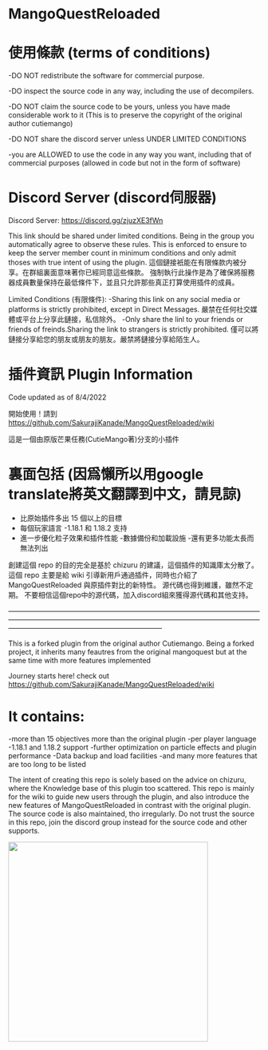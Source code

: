 # MangoQuestReloaded

# 使用條款 (terms of conditions)
-DO NOT redistribute the software for commercial purpose.

-DO inspect the source code in any way, including the use of decompilers.

-DO NOT claim the source code to be yours, unless you have made considerable work to it
(This is to preserve the copyright of the original author cutiemango)
 
-DO NOT share the discord server unless UNDER LIMITED CONDITIONS

-you are ALLOWED to use the code in any way you want, including that of commercial purposes (allowed in code but not in the form of software)


# Discord Server (discord伺服器)
Discord Server: https://discord.gg/zjuzXE3fWn 

This link should be shared under limited conditions. Being in the group you automatically agree to observe these rules.
This is enforced to ensure to keep the server member count in minimum conditions and only admit thoses with true intent of using the plugin.
這個鏈接衹能在有限條款内被分享。在群組裏面意味著你已經同意這些條款。
強制執行此操作是為了確保將服務器成員數量保持在最低條件下，並且只允許那些真正打算使用插件的成員。

Limited Conditions (有限條件):
-Sharing this link on any social media or platforms is strictly prohibited, except in Direct Messages.
 嚴禁在任何社交媒體或平台上分享此鏈接，私信除外。
-Only share the linl to your friends or friends of freinds.Sharing the link to strangers is strictly prohibited.
 僅可以將鏈接分享給您的朋友或朋友的朋友。嚴禁將鏈接分享給陌生人。

# 插件資訊 Plugin Information

Code updated as of 8/4/2022

開始使用！請到 https://github.com/SakurajiKanade/MangoQuestReloaded/wiki

這是一個由原版芒果任務(CutieMango著)分支的小插件

# 裏面包括 (因爲懶所以用google translate將英文翻譯到中文，請見諒)
- 比原始插件多出 15 個以上的目標
- 每個玩家語言
-1.18.1 和 1.18.2 支持
- 進一步優化粒子效果和插件性能
-數據備份和加載設施
-還有更多功能太長而無法列出

創建這個 repo 的目的完全是基於 chizuru 的建議，這個插件的知識庫太分散了。
這個 repo 主要是給 wiki 引導新用戶通過插件，同時也介紹了 MangoQuestReloaded 與原插件對比的新特性。
源代碼也得到維護，雖然不定期。 不要相信這個repo中的源代碼，加入discord組來獲得源代碼和其他支持。

——————————————————————————————————————————————————————————————————————————————————————————————

This is a forked plugin from the original author Cutiemango.
Being a forked project, it inherits many feautres from the original mangoquest but at the same time with more features implemented

Journey starts here!
check out https://github.com/SakurajiKanade/MangoQuestReloaded/wiki

# It contains:
-more than 15 objectives more than the original plugin
-per player language
-1.18.1 and 1.18.2 support
-further optimization on particle effects and plugin performance
-Data backup and load facilities
-and many more features that are too long to be listed

The intent of creating this repo is solely based on the advice on chizuru, where the Knowledge base of this plugin too scattered.
This repo is mainly for the wiki to guide new users through the plugin, and also introduce the new features of MangoQuestReloaded in contrast with the original plugin.
The source code is also maintained, tho irregularly. Do not trust the source in this repo, join the discord group instead for the source code and other supports.

<img src="https://user-images.githubusercontent.com/27722725/162470784-2a34c388-6584-4231-af6e-ae11bbd2a2ec.png" width="400" height="400" />
